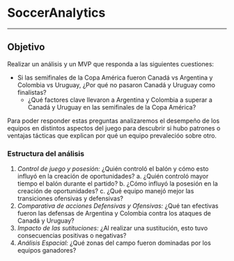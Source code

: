 # SoccerAnalytics
-----------------------------------------------------------

## Objetivo

Realizar un análisis y un MVP que responda a las siguientes cuestiones:

  * Si las semifinales de la Copa América fueron Canadá vs Argentina y Colombia vs Uruguay, ¿Por qué no pasaron Canadá y Uruguay como finalistas?
    - ¿Qué factores clave llevaron a Argentina y Colombia a superar a Canadá y Uruguay en las semifinales de la Copa América?

Para poder responder estas preguntas analizaremos el desempeño de los equipos en distintos aspectos del juego para descubrir si hubo patrones o ventajas tácticas que explican por qué un equipo prevalecióo sobre otro.

### Estructura del análisis

1. *Control de juego y posesión:* ¿Quién controló el balón y cómo esto influyó en la creación de oportunidades?
    a. ¿Quién controló mayor tiempo el balón durante el partido?
    b. ¿Cómo influyó la posesión en la creación de oportunidades?
    c. ¿Qué equipo manejó mejor las transiciones ofensivas y defensivas?
2. *Comparativa de acciones Defensivas y Ofensivas:* ¿Qué tan efectivas fueron las defensas de Argentina y Colombia contra los ataques de Canadá y Uruguay?
3. *Impacto de las sutituciones:* ¿Al realizar una sustitución, esto tuvo consecuencias positivas o negativas?
4. *Análisis Espacial:* ¿Qué zonas del campo fueron dominadas por los equipos ganadores?
